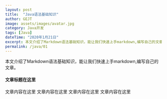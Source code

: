 ```yaml
---
layout: post
title:  "Java语法基础知识"
author: GEJT
image: assets/images/avatar.jpg
category: Java开发
tags: [Java]
dateTime: "2020年1月21日"
excerpt: 本文介绍了Markdown语法基础知识，能让我们快速上手markdown,编写自己的文章。
permalink: /java/01
---
```



本文介绍了Markdown语法基础知识，能让我们快速上手markdown,编写自己的文章。



#### 文章标题在这里

文章内容在这里
文章内容在这里
文章内容在这里
文章内容在这里



